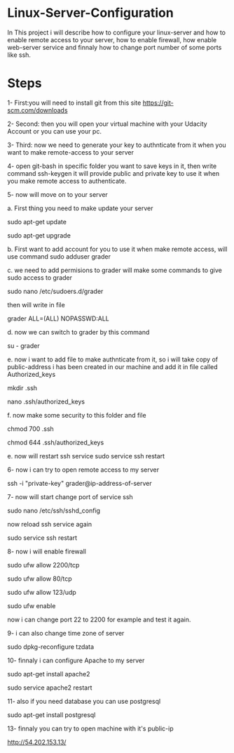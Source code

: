 # Linux-Server-Configuration
In This project i will describe how to configure your linux-server and how to enable remote access to your server, how to enable firewall, how enable web-server service and finnaly how to change port number of some ports like ssh.

# Steps
1- First:you will need to install git from this site https://git-scm.com/downloads

2- Second: then you will open your virtual machine with your Udacity Account or you can use your pc.

3- Third: now we need to generate your key to authnticate from it when you want to make remote-access to your server 

4- open git-bash in specific folder you want to save keys in it, then write command ssh-keygen it will provide public and private key to use it when you make remote access to authenticate.

5- now will move on to your server 

a. First thing you need to make update your server

sudo apt-get update

sudo apt-get upgrade

b. First want to add account for you to use it when make remote access, will use command sudo adduser grader

c. we need to add permisions to grader will make some commands to give sudo access to grader

sudo nano /etc/sudoers.d/grader

then will write in file

grader ALL=(ALL) NOPASSWD:ALL

d. now we can switch to grader by this command

su - grader

e. now i want to add file to make authnticate from it, so i will take copy of public-address i has been created in our machine and add it in file called Authorized_keys

mkdir .ssh

nano .ssh/authorized_keys

f. now make some security to this folder and file

chmod 700 .ssh

chmod 644 .ssh/authorized_keys

e. now will restart ssh service 
sudo service ssh restart

6- now i can try to open remote access to my server 

ssh -i "private-key" grader@ip-address-of-server

7- now will start change port of service ssh 

sudo nano /etc/ssh/sshd_config 

now reload ssh service again

sudo service ssh restart

8- now i will enable firewall

sudo ufw allow 2200/tcp

sudo ufw allow 80/tcp

sudo ufw allow 123/udp

sudo ufw enable

now i can change port 22 to 2200 for example and test it again.

9- i can also change time zone of server 

sudo dpkg-reconfigure tzdata

10- finnaly i can configure Apache to my server

sudo apt-get install apache2

sudo service apache2 restart

11- also if you need database you can use postgresql

sudo apt-get install postgresql

13- finnaly you can try to open machine with it's public-ip

http://54.202.153.13/
